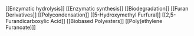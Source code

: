 [[Enzymatic hydrolysis]]
[[Enzymatic synthesis]]
[[Biodegradation]]
[[Furan Derivatives]]
[[Polycondensation]]
[[5-Hydroxymethyl Furfural]]
[[2,5-Furandicarboxylic Acid]]
[[Biobased Polyesters]]
[[Poly(ethylene Furanoate)]]
